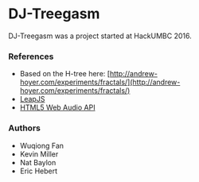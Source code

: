 # DJ-Treegasm

DJ-Treegasm was a project started at HackUMBC 2016.

### References

* Based on the H-tree here: [http://andrew-hoyer.com/experiments/fractals/](http://andrew-hoyer.com/experiments/fractals/)
* [LeapJS](https://github.com/leapmotion/leapjs)
* [HTML5 Web Audio API](https://developer.mozilla.org/en-US/docs/Web/API/Web_Audio_API)

### Authors

* Wuqiong Fan
* Kevin Miller
* Nat Baylon
* Eric Hebert
